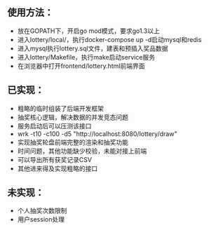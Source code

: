 
## 使用方法：
* 放在GOPATH下，开启go mod模式，要求go1.3以上
* 进入lottery/local/，执行docker-compose up -d启动mysql和redis
* 进入mysql执行lottery.sql文件，建表和预插入奖品数据
* 进入lottery/Makefile，执行make启动service服务
* 在浏览器中打开frontend/lottery.html前端界面

## 已实现：
* 粗略的临时组装了后端开发框架
* 抽奖核心逻辑，解决数据的并发竞态问题
* 服务启动后可以压测该接口
* wrk -t10 -c100 -d5 "http://localhost:8080/lottery/draw"
* 实现抽奖轮盘前端完整的渲染和抽奖功能
* 时间问题，其他功能缺少校验，未能对接上前端
* 可以导出所有获奖记录CSV
* 其他进来得及实现粗略的接口

## 未实现：

* 个人抽奖次数限制
* 用户session处理